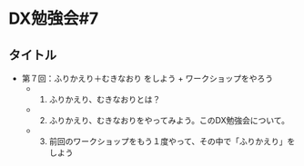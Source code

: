 # DX勉強会#7

## タイトル
- 第７回：ふりかえり＋むきなおり をしよう + ワークショップをやろう
  - 1. ふりかえり、むきなおりとは？
  - 2. ふりかえり、むきなおりをやってみよう。このDX勉強会について。
  - 3. 前回のワークショップをもう１度やって、その中で「ふりかえり」をしよう

